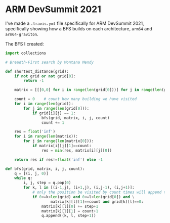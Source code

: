 # ARM DevSummit 2021

I've made a `.travis.yml` file specifically for ARM DevSummit 2021, specifically showing how a BFS builds on each architecture, `arm64` and `arm64-graviton`.

The BFS I created: 

```python
import collections

# Breadth-First search by Montana Mendy

def shortest_distance(grid):
    if not grid or not grid[0]:
        return -1

    matrix = [[[0,0] for i in range(len(grid[0]))] for j in range(len(grid))]

    count = 0    # count how many building we have visited
    for i in range(len(grid)):
        for j in range(len(grid[0])):
            if grid[i][j] == 1:
                bfs(grid, matrix, i, j, count)
                count += 1

    res = float('inf')
    for i in range(len(matrix)):
        for j in range(len(matrix[0])):
            if matrix[i][j][1]==count:
                res = min(res, matrix[i][j][0])

    return res if res!=float('inf') else -1

def bfs(grid, matrix, i, j, count):
    q = [(i, j, 0)]
    while q:
        i, j, step = q.pop(0)
        for k, l in [(i-1,j), (i+1,j), (i,j-1), (i,j+1)]:
            # only the position be visited by count times will append to queue
            if 0<=k<len(grid) and 0<=l<len(grid[0]) and \
                    matrix[k][l][1]==count and grid[k][l]==0:
                matrix[k][l][0] += step+1
                matrix[k][l][1] = count+1
                q.append((k, l, step+1))
 ```

